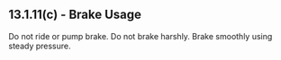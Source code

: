## 13.1.11(c) - Brake Usage
Do not ride or pump brake.
Do not brake harshly. Brake smoothly using steady pressure.